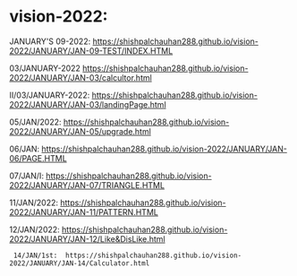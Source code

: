 # vision-2022:
JANUARY'S 09-2022:       https://shishpalchauhan288.github.io/vision-2022/JANUARY/JAN-09-TEST/INDEX.HTML
 
 
 03/JANUARY-2022        https://shishpalchauhan288.github.io/vision-2022/JANUARY/JAN-03/calcultor.html 
 
                   
II/03/JANUARY-2022:     https://shishpalchauhan288.github.io/vision-2022/JANUARY/JAN-03/landingPage.html
 
 
 
 05/JAN/2022:          https://shishpalchauhan288.github.io/vision-2022/JANUARY/JAN-05/upgrade.html
 
 
 06/JAN:              https://shishpalchauhan288.github.io/vision-2022/JANUARY/JAN-06/PAGE.HTML
 
 
 
 07/JAN/I:           https://shishpalchauhan288.github.io/vision-2022/JANUARY/JAN-07/TRIANGLE.HTML
 
 
 
 
 
 11/JAN/2022:        https://shishpalchauhan288.github.io/vision-2022/JANUARY/JAN-11/PATTERN.HTML




12/JAN/2022:        https://shishpalchauhan288.github.io/vision-2022/JANUARY/JAN-12/Like&DisLike.html




     14/JAN/1st:  https://shishpalchauhan288.github.io/vision-2022/JANUARY/JAN-14/Calculator.html
     
     
     
     
     
     
     
     
     
     
     
     
     
     
     
     
     
     
     
     
     
